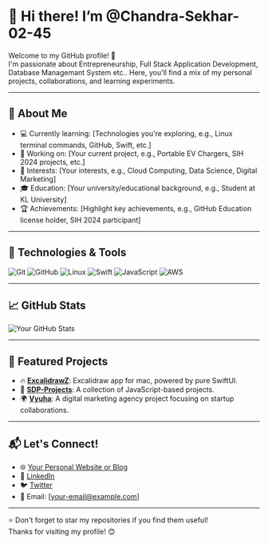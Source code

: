 # 👋 Hi there! I’m @Chandra-Sekhar-02-45
Welcome to my GitHub profile! 🚀  
I'm passionate about Entrepreneurship, Full Stack Application Development, Database Managemant System etc.. Here, you'll find a mix of my personal projects, collaborations, and learning experiments.

---

## 🌟 About Me

- 💻 Currently learning: [Technologies you're exploring, e.g., Linux terminal commands, GitHub, Swift, etc.]
- 🔭 Working on: [Your current project, e.g., Portable EV Chargers, SIH 2024 projects, etc.]
- 🌱 Interests: [Your interests, e.g., Cloud Computing, Data Science, Digital Marketing]
- 🎓 Education: [Your university/educational background, e.g., Student at KL University]
- 🏆 Achievements: [Highlight key achievements, e.g., GitHub Education license holder, SIH 2024 participant]

---

## 🔧 Technologies & Tools

![Git](https://img.shields.io/badge/-Git-F05032?logo=git&logoColor=white)
![GitHub](https://img.shields.io/badge/-GitHub-181717?logo=github&logoColor=white)
![Linux](https://img.shields.io/badge/-Linux-FCC624?logo=linux&logoColor=black)
![Swift](https://img.shields.io/badge/-Swift-FA7343?logo=swift&logoColor=white)
![JavaScript](https://img.shields.io/badge/-JavaScript-F7DF1E?logo=javascript&logoColor=black)
![AWS](https://img.shields.io/badge/-AWS-FF9900?logo=amazon-aws&logoColor=white)

---

## 📈 GitHub Stats

![Your GitHub Stats](https://github-readme-stats.vercel.app/api?username=chandra-sekhar-02-45&show_icons=true&theme=dark)

---

## 📂 Featured Projects

- 🔥 [**ExcalidrawZ**](https://github.com/your-username/ExcalidrawZ): Excalidraw app for mac, powered by pure SwiftUI.
- 🚀 [**SDP-Projects**](https://github.com/your-username/SDP-Projects): A collection of JavaScript-based projects.
- 🌍 [**Vyuha**](https://github.com/your-username/Vyuha): A digital marketing agency project focusing on startup collaborations.

---

## 📬 Let's Connect!

- 🌐 [Your Personal Website or Blog](https://yourwebsite.com)
- 💼 [LinkedIn](https://linkedin.com/in/your-profile)
- 🐦 [Twitter](https://twitter.com/your-handle)
- 📧 Email: [your-email@example.com]

---

⭐️ Don't forget to star my repositories if you find them useful!  
Thanks for visiting my profile! 😊
